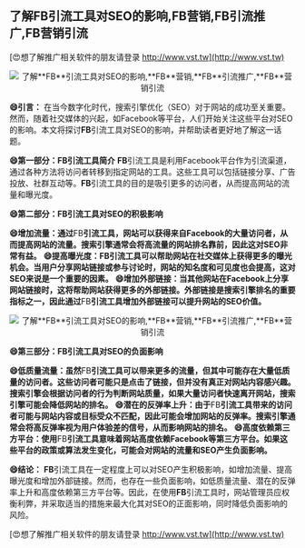 ## **了解**FB**引流工具对SEO的影响,**FB**营销,**FB**引流推广,**FB**营销引流**

[😍想了解推广相关软件的朋友请登录 http://www.vst.tw](http://www.vst.tw)

 <center><img src="https://vst.tw/MP4/tuiguang/png/2.png" alt="了解**FB**引流工具对SEO的影响,**FB**营销,**FB**引流推广,**FB**营销引流"></center>

**😄引言：**
在当今数字化时代，搜索引擎优化（SEO）对于网站的成功至关重要。然而，随着社交媒体的兴起，如Facebook等平台，人们开始关注这些平台对SEO的影响。本文将探讨**FB**引流工具对SEO的影响，并帮助读者更好地了解这一话题。

**😄第一部分：**FB**引流工具简介**
**FB**引流工具是利用Facebook平台作为引流渠道，通过各种方法将访问者转移到指定网站的工具。这些工具可以包括链接分享、广告投放、社群互动等。**FB**引流工具的目的是吸引更多的访问者，从而提高网站的流量和曝光度。

**😄第二部分：**FB**引流工具对SEO的积极影响**

**😄增加流量：通过**FB**引流工具，网站可以获得来自Facebook的大量访问者，从而提高网站的流量。搜索引擎通常会将高流量的网站排名靠前，因此这对SEO非常有益。**
**😄提高曝光度：**FB**引流工具可以帮助网站在社交媒体上获得更多的曝光机会。当用户分享网站链接或参与讨论时，网站的知名度和可见度也会提高，这对SEO来说是一个重要的因素。**
**😄增加外部链接：当其他网站在Facebook上分享网站链接时，这将帮助网站获得更多的外部链接。外部链接是搜索引擎排名的重要指标之一，因此通过**FB**引流工具增加外部链接可以提升网站的SEO价值。**

 <center><img src="https://vst.tw/MP4/tuiguang/png/7.png" alt="了解**FB**引流工具对SEO的影响,**FB**营销,**FB**引流推广,**FB**营销引流"></center>

**😄第三部分：**FB**引流工具对SEO的负面影响**

**😄低质量流量：虽然**FB**引流工具可以带来更多的流量，但其中可能存在大量低质量的访问者。这些访问者可能只是点击了链接，但并没有真正对网站内容感兴趣。搜索引擎会根据访问者的行为判断网站质量，如果大量访问者快速离开网站，搜索引擎可能会降低网站的排名。**
**😄潜在的反弹率上升：由于**FB**引流工具带来的访问者可能与网站内容或目标受众不匹配，因此可能会增加网站的反弹率。搜索引擎通常会将高反弹率视为用户体验差的信号，从而影响网站的排名。**
**😄高度依赖第三方平台：使用**FB**引流工具意味着网站高度依赖Facebook等第三方平台。如果这些平台的政策或算法发生变化，可能会对网站的流量和SEO产生负面影响。**

**😄结论：**
**FB**引流工具在一定程度上可以对SEO产生积极影响，如增加流量、提高曝光度和增加外部链接。然而，也存在一些负面影响，如低质量流量、潜在的反弹率上升和高度依赖第三方平台等。因此，在使用**FB**引流工具时，网站管理员应权衡利弊，并采取适当的措施来最大化其对SEO的正面影响，同时降低负面影响的风险。

[😍想了解推广相关软件的朋友请登录 http://www.vst.tw](http://www.vst.tw)



